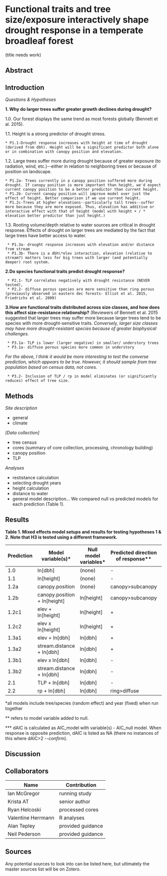 # Functional traits and tree size/exposure interactively shape drought response in a temperate broadleaf forest
(title needs work)

## Abstract


## Introduction
*Questions & Hypotheses*


**1. Why do larger trees suffer greater growth declines during drought?**

1.0. Our forest displays the same trend as most forests globally (Bennett et al. 2015).

1.1. Height is a strong predictor of drought stress.

    * P1.1-Drought response increases with height at time of drought (derived from dbh). Height will be a significant predictor both alone or in combination with canopy position and elevation.

1.2. Large trees suffer more during drought because of greater exposure (to radiation, wind, etc.)--either in relation to neighboring trees or because of position on landscape.

    * P1.2a- Trees currently in a canopy position suffered more during drought. If canopy position is more important than height, we'd expect current canopy position to be a better predictor than current height.
    * P1.2b- Current canopy position will improve model over just the effect of height. Better comparison if we use current height.
    * P1.2c-Trees at higher elevations--particularly tall trees--suffer more because they are more exposed. Thus, elevation has additive or interactive effect with that of height (model with height + / * elevation better predictor than just height.)

1.3. Rooting volume/depth relative to water sources are critical in drought response. Effects of drought on larger trees are mediated by the fact that large trees have better access to water.
  
     * P1.3a- drought response increases with elevation and/or distance from stream
     * P1.3b- There is a dbh\*elev interaction, elevation (relative to stream?) matters less for big trees with larger (and potentially deeper) root system.

**2.Do species functional traits predict drought response?**

     * P2.1- TLP correlates negatively with drought resistance (NEVER tested), 
     * P2.2- diffuse porous species are more sensitive than ring porous (previously observed in eastern dec forests- Elliot et al. 2015, Friedrichs et al. 2009)

**3.How are functional traits distributed across size classes, and how does this affect size-resistance relationship?** (Reviewers of Bennett et al. 2015 suggested that larger trees may suffer more because larger trees tend to be species with more drought-sensitive traits. *Conversely, larger size classes may have more drought-resistant species because of greater biophysical challenges.*

     * P3.1a- TLP is lower (larger negative) in smaller/ understory trees
     * P3.1a- diffuse porous species more common in understory 
   
*For the above, I think it would be more interesting to test the converse prediction, which appears to be true. However, it should sample from tree population based on census data, not cores.*
   
     * P3.2- Inclusion of TLP / rp in model eliminates (or significantly reduces) effect of tree size.




## Methods 

*Site description*
- general
- climate

*[Data collection]*
- tree census
- cores (summary of core collection, processing, chronology building)
- canopy position
- TLP

*Analyses*
- restistance calculation
- selecting drought years
- height calculation
- distance to water
- general model description... We compared null vs predicted models for each prediction (Table 1).



## Results

**Table 1. Mixed effects model setups and results for testing hypotheses 1 & 2. Note that H3 is tested using a different framework.**

Prediction | Model variable(s)*  | Null model variables* | Predicted direction of response** | dAIC*** - all years | dAIC 1964 | dAIC 1966 | dAIC 1977 | dAIC 1999
--- | --- | --- | --- | --- | --- | --- | --- | --- 
1.0 | ln[dbh] | (none) | - |  | --- | --- | --- | --- 
1.1 | ln[height] | (none) | - |  | --- | --- | --- | --- 
1.2a | canopy.position  | (none) | canopy>subcanopy |  | --- | --- | --- | --- 
1.2b | canopy.position + ln[height]  | ln[height] | canopy>subcanopy |  | --- | --- | --- | --- 
1.2c1 | elev + ln[height] | ln[height]  | + |  | --- | --- | --- | --- 
1.2c2 | elev x ln[height] | ln[height] | + |  | --- | --- | --- | --- 
1.3a1 | elev  + ln[dbh] | ln[dbh] | + |  | --- | --- | --- | --- 
1.3a2 | stream.distance + ln[dbh] | ln[dbh]  | + |  | --- | --- | --- | --- 
1.3b1 | elev x ln[dbh] | ln[dbh]  | - |  | --- | --- | --- | --- 
1.3b2 | stream.distance + ln[dbh] | ln[dbh] | -  |  | --- | --- | --- | --- 
2.1 |  TLP + ln[dbh] | ln[dbh] | -  |  | --- | --- | --- | --- 
2.2 |  rp + ln[dbh] | ln[dbh] | ring>diffuse  |  | --- | --- | --- | --- 

*all models include tree/species (random effect) and year (fixed) when run together

** refers to model variable added to null. 

*** dAIC is calculated as AIC_model with variable(s) - AIC_null model. When response is opposite prediction, dAIC is listed as NA (there no instances of this where dAIC>2 --*confirm*).

## Discussion


## Collaborators

|**Name**|**Contribution**|
|--------|----------------|
|Ian McGregor|running study|
|Krista AT|senior author|
|Ryan Helcoski|processed cores|
|Valentine Herrmann|R analyses|
|Alan Tepley|provided guidance|
|Neil Pederson|provided guidance|


## Sources
Any potential sources to look into can be listed here, but ultimately the master sources list will be on Zotero.
